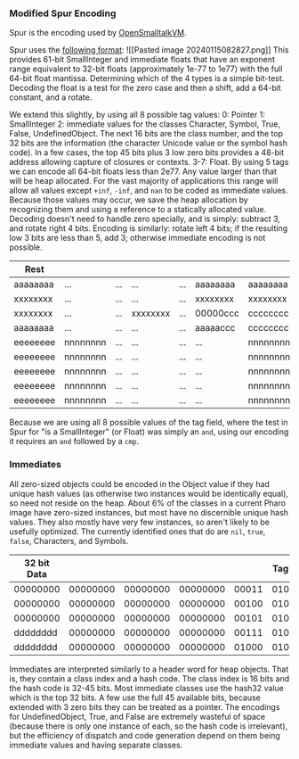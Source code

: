 ### Modified Spur Encoding
Spur is the encoding used by [OpenSmalltalkVM](https://github.com/OpenSmalltalk).

Spur uses the [following format](https://clementbera.wordpress.com/2018/11/09/64-bits-immediate-floats/):
![[Pasted image 20240115082827.png]]
This provides 61-bit SmallInteger and immediate floats that have an exponent range equivalent to 32-bit floats (approximately 1e-77 to 1e77) with the full 64-bit float mantissa. Determining which of the 4 types is a simple bit-test. Decoding the float is a test for the zero case and then a shift, add a 64-bit constant, and a rotate.

We extend this slightly, by using all 8 possible tag values:
0: Pointer
1: SmallInteger
2: immediate values for the classes Character, Symbol, True, False, UndefinedObject. The next 16 bits are the class number, and the top 32 bits are the information (the character Unicode value or the symbol hash code). In a few cases, the top 45 bits plus 3 low zero bits provides a 48-bit address allowing capture of closures or contexts.
3-7: Float. By using 5 tags we can encode all 64-bit floats less than 2e77. Any value larger than that will be heap allocated. For the vast majority of applications this range will allow all values except `+inf`, `-inf`, and `nan` to be coded as immediate values. Because those values may occur, we save the heap allocation by recognizing them and using a reference to a statically allocated value. Decoding doesn't need to handle zero specially, and is simply: subtract 3, and rotate right 4 bits. Encoding is similarly: rotate left 4 bits; if the resulting low 3 bits are less than 5, add 3; otherwise immediate encoding is not possible.

| Rest     |          |     |          |     |          |          | Tag      | Type          |
| -------- | -------- | --- | -------- | --- | -------- | -------- | -------- | ------------- |
| aaaaaaaa | ...      | ... | ...      | ... | aaaaaaaa | aaaaaaaa | aaaaa000 | pointer       |
| xxxxxxxx | ...      | ... | ...      | ... | xxxxxxxx | xxxxxxxx | xxxxx001 | SmallInteger  |
| xxxxxxxx | ...      | ... | xxxxxxxx | ... | 00000ccc | cccccccc | ccccc010 | intermediates |
| aaaaaaaa | ...      | ... | ...      | ... | aaaaaccc | cccccccc | ccccc010 | intermediates |
| eeeeeeee | nnnnnnnn | ... | ...      | ... | ...      | nnnnnnnn | nnnnn011 | double        |
| eeeeeeee | nnnnnnnn | ... | ...      | ... | ...      | nnnnnnnn | nnnnn100 | double        |
| eeeeeeee | nnnnnnnn | ... | ...      | ... | ...      | nnnnnnnn | nnnnn101 | double        |
| eeeeeeee | nnnnnnnn | ... | ...      | ... | ...      | nnnnnnnn | nnnnn110 | double        |
| eeeeeeee | nnnnnnnn | ... | ...      | ... | ...      | nnnnnnnn | nnnnn111 | double        |

Because we are using all 8 possible values of the tag field, where the test in Spur for "is a SmallInteger" (or Float) was simply an `and`, using our encoding it requires an `and` followed by a `cmp`.
### Immediates

All zero-sized objects could be encoded in the Object value if they had unique hash values (as otherwise two instances would be identically equal), so need not reside on the heap. About 6% of the classes in a current Pharo image have zero-sized instances, but most have no discernible unique hash values. They also mostly have very few instances, so aren't likely to be usefully optimized. The currently identified ones that do  are `nil`, `true`, `false`, Characters, and Symbols.

| 32 bit Data |          |          |          |       | Tag | Class           |
| ----------- | -------- | -------- | -------- | ----- | --- | --------------- |
| 00000000    | 00000000 | 00000000 | 00000000 | 00011 | 010 | UndefinedObject |
| 00000000    | 00000000 | 00000000 | 00000000 | 00100 | 010 | False           |
| 00000000    | 00000000 | 00000000 | 00000000 | 00101 | 010 | True            |
| dddddddd    | 00000000 | 00000000 | 00000000 | 00111 | 010 | Symbol          |
| dddddddd    | 00000000 | 00000000 | 00000000 | 01000 | 010 | Character       |

Immediates are interpreted similarly to a header word for heap objects. That is, they contain a class index and a hash code. The class index is 16 bits and the hash code is 32-45 bits. Most immediate classes use the hash32 value which is the top 32 bits. A few use the full 45 available bits, because extended with 3 zero bits they can be treated as a pointer. The encodings for UndefinedObject, True, and False are extremely wasteful of space (because there is only one instance of each, so the hash code is irrelevant), but the efficiency of dispatch and code generation depend on them being immediate values and having separate classes.

